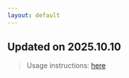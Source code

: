 ```yaml
---
layout: default
---
```


## Updated on 2025.10.10
> Usage instructions: [here](./docs/README.md#usage)

